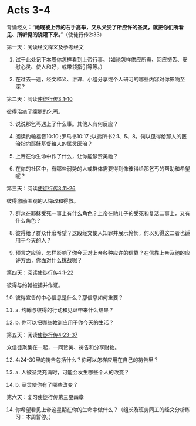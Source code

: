 # Acts 3-4

背诵经文：“**祂既被上帝的右手高举，又从父受了所应许的圣灵，就把你们所看见、所听见的浇灌下来。**”（使徒行传2:33）

第一天：阅读经文释义及参考经文

1. 试于此处记下本周你怎样看到上帝行事。（如祂怎样供应所需、回应祷吿、安慰心灵、使人和好，或带领指引等等。）

2. 在过去一週，经文释义、讲课、小组分享或个人研习的哪些内容对你影响至深？

第二天：阅读[使徒行传3:1-10](https://www.biblegateway.com/quicksearch/?quicksearch=使徒行传3:1-10&qs_version=CUVMPT)

彼得治癒了瘸腿的乞丐。

3. 说说那乞丐遇上了什么事。其他人有何反应？

4. 阅读约翰福音10:10 ;罗马书10:17 ;以弗所书2:1、5、8。何以见得给那人的医治指向耶稣基督给人的属灵医治？

5. 上帝在你生命中作了什么，让你能够赞美祂？

6. 在你的社区中，有哪些弱势的人或群体需要得到像彼得给那乞丐的帮助和希望呢？

第三天：阅读[使徒行传3:11-26](https://www.biblegateway.com/quicksearch/?quicksearch=使徒行传3:11-26&qs_version=CUVMPT)

彼得激励围观的人悔改和得救。

7. 群众在耶稣受死一事上有什么角色？上帝在祂儿子的受死和复活二事上，又有什么角色？

8. 彼得给了群众什麽希望？这段经文使人知罪并展示怜悯，何以见得这二者也适用于今天的人？

9. 预言之应验，怎样影响了你今天对上帝各种应许的信靠？在信靠上帝及祂的应许方面，你面对什么挑战呢？

第四天：阅读[使徒行传4:1-22](https://www.biblegateway.com/quicksearch/?quicksearch=使徒行传4:1-22&qs_version=CUVMPT)

彼得与约翰被捕并作证。

10. 彼得宣吿的中心信息是什么？那信息如何重要？

11. a. 约翰与彼得的行动和见证带来什么结果？

11. b. 你可以把哪些教训应用于你今天的生活？

第五天：阅读[使徒行传4:23-37](https://www.biblegateway.com/quicksearch/?quicksearch=使徒行传4:23-37&qs_version=CUVMPT)

众信徒聚集在一起，一同赞美、祷告和分享财物。

12. 4:24-30里的祷吿包括什么？你可以怎样应用在自己的祷吿里？

13. a. 人被圣灵充满时，可能会发生哪些个人的改变？

13. b. 圣灵使你有了哪些改变？

第六天：复习使徒行传第三至四章

14. 你希望看见上帝这星期在你的生命中做什么？（组长及班务同工的经文分析练习：本周暂停。）

